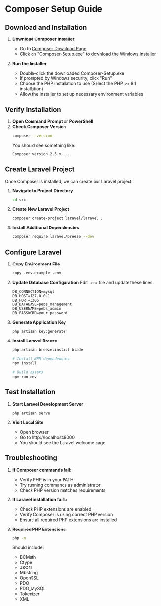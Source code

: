 # Composer Setup Guide

## Download and Installation

1. **Download Composer Installer**
   - Go to [Composer Download Page](https://getcomposer.org/download/)
   - Click on "Composer-Setup.exe" to download the Windows installer

2. **Run the Installer**
   - Double-click the downloaded Composer-Setup.exe
   - If prompted by Windows security, click "Run"
   - Choose the PHP installation to use (Select the PHP >= 8.1 installation)
   - Allow the installer to set up necessary environment variables

## Verify Installation

1. **Open Command Prompt** or **PowerShell**
2. **Check Composer Version**
   ```bash
   composer --version
   ```
   You should see something like:
   ```
   Composer version 2.5.x ...
   ```

## Create Laravel Project

Once Composer is installed, we can create our Laravel project:

1. **Navigate to Project Directory**
   ```bash
   cd src
   ```

2. **Create New Laravel Project**
   ```bash
   composer create-project laravel/laravel .
   ```

3. **Install Additional Dependencies**
   ```bash
   composer require laravel/breeze --dev
   ```

## Configure Laravel

1. **Copy Environment File**
   ```bash
   copy .env.example .env
   ```

2. **Update Database Configuration**
   Edit `.env` file and update these lines:
   ```env
   DB_CONNECTION=mysql
   DB_HOST=127.0.0.1
   DB_PORT=3306
   DB_DATABASE=pebs_management
   DB_USERNAME=pebs_admin
   DB_PASSWORD=your_password
   ```

3. **Generate Application Key**
   ```bash
   php artisan key:generate
   ```

4. **Install Laravel Breeze**
   ```bash
   php artisan breeze:install blade
   
   # Install NPM dependencies
   npm install
   
   # Build assets
   npm run dev
   ```

## Test Installation

1. **Start Laravel Development Server**
   ```bash
   php artisan serve
   ```

2. **Visit Local Site**
   - Open browser
   - Go to http://localhost:8000
   - You should see the Laravel welcome page

## Troubleshooting

1. **If Composer commands fail:**
   - Verify PHP is in your PATH
   - Try running commands as administrator
   - Check PHP version matches requirements

2. **If Laravel installation fails:**
   - Check PHP extensions are enabled
   - Verify Composer is using correct PHP version
   - Ensure all required PHP extensions are installed

3. **Required PHP Extensions:**
   ```bash
   php -m
   ```
   Should include:
   - BCMath
   - Ctype
   - JSON
   - Mbstring
   - OpenSSL
   - PDO
   - PDO_MySQL
   - Tokenizer
   - XML

